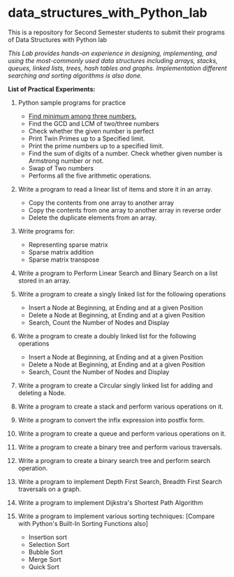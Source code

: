 # data_structures_with_Python_lab
This is a repository for Second Semester students to submit their programs of Data Structures with Python lab

_This Lab provides hands-on experience in designing, implementing, and using the most-commonly used data structures including arrays, stacks, queues, linked lists, trees, hash tables and graphs. Implementation different searching and sorting algorithms is also done._

**List of Practical Experiments:**

1. Python sample programs for practice

   - [Find minimum among three numbers.](01_1_min_3_numbers.py)
   - Find the GCD and LCM of two/three numbers
   - Check whether the given number is perfect
   - Print Twin Primes up to a Specified limit.
   - Print the prime numbers up to a specified limit.
   - Find the sum of digits of a number. Check whether given number is Armstrong number or not.
   - Swap of Two numbers
   - Performs all the five arithmetic operations.

2. Write a program to read a linear list of items and store it in an array.

   - Copy the contents from one array to another array
   - Copy the contents from one array to another array in reverse order
   - Delete the duplicate elements from an array.

3. Write programs for:

   - Representing sparse matrix
   - Sparse matrix addition
   - Sparse matrix transpose

4. Write a program to Perform Linear Search and Binary Search on a list stored in an array.
5. Write a program to create a singly linked list for the following operations

   - Insert a Node at Beginning, at Ending and at a given Position
   - Delete a Node at Beginning, at Ending and at a given Position
   - Search, Count the Number of Nodes and Display

6. Write a program to create a doubly linked list for the following operations

   - Insert a Node at Beginning, at Ending and at a given Position
   - Delete a Node at Beginning, at Ending and at a given Position
   - Search, Count the Number of Nodes and Display

7. Write a program to create a Circular singly linked list for adding and deleting a Node.
8. Write a program to create a stack and perform various operations on it.
9. Write a program to convert the infix expression into postfix form.
10. Write a program to create a queue and perform various operations on it.
11. Write a program to create a binary tree and perform various traversals.
12. Write a program to create a binary search tree and perform search operation.
13. Write a program to implement Depth First Search, Breadth First Search traversals on a graph.
14. Write a program to implement Dijkstra's Shortest Path Algorithm
15. Write a program to implement various sorting techniques: [Compare with Python's Built-In Sorting Functions also]

    - Insertion sort
    - Selection Sort
    - Bubble Sort
    - Merge Sort
    - Quick Sort
